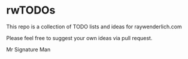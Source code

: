 
# rwTODOs

This repo is a collection of TODO lists and ideas for raywenderlich.com

Please feel free to suggest your own ideas via pull request.

Mr Signature Man
